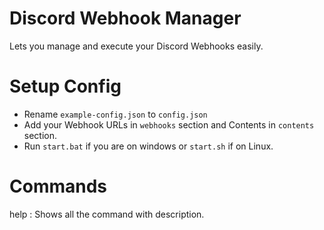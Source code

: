 # Discord Webhook Manager

Lets you manage and execute your Discord Webhooks easily.

# Setup Config

- Rename `example-config.json` to `config.json`
- Add your Webhook URLs in `webhooks` section and Contents in `contents` section.
- Run `start.bat` if you are on windows or `start.sh` if on Linux.

# Commands

help : Shows all the command with description.
